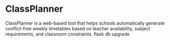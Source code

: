 # ClassPlanner
ClassPlanner is a web-based tool that helps schools automatically generate conflict-free weekly timetables based on teacher availability, subject requirements, and classroom constraints.
flask db upgrade